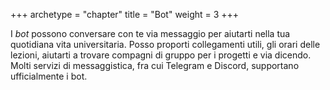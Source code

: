 +++
archetype = "chapter"
title = "Bot"
weight = 3
+++

I _bot_ possono conversare con te via messaggio per aiutarti nella tua
quotidiana vita universitaria. Posso proporti collegamenti utili, gli orari
delle lezioni, aiutarti a trovare compagni di gruppo per i progetti e via
dicendo. Molti servizi di messaggistica, fra cui Telegram e Discord, supportano
ufficialmente i bot.
